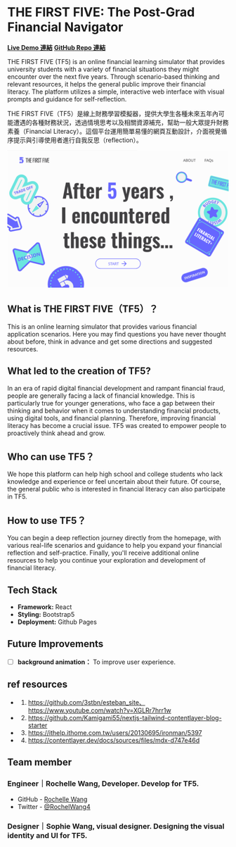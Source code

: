 # THE FIRST FIVE: The Post-Grad Financial Navigator

[**Live Demo 連結**](https://rochelwang1205.github.io/the-first-five/)
[**GitHub Repo 連結**](https://github.com/rochelwang1205/the-first-five)


THE FIRST FIVE (TF5) is an online financial learning simulator that provides university students with a variety of financial situations they might encounter over the next five years. Through scenario-based thinking and relevant resources, it helps the general public improve their financial literacy. The platform utilizes a simple, interactive web interface with visual prompts and guidance for self-reflection.


THE FIRST FIVE（TF5）是線上財務學習模擬器，提供大學生各種未來五年內可能遭遇的各種財務狀況，透過情境思考以及相關資源補充，幫助一般大眾提升財務素養（Financial Literacy）。這個平台運用簡單易懂的網頁互動設計，介面視覺循序提示與引導使用者進行自我反思（reflection）。


![專案截圖](./public/images/screenshot.png)

## What is THE FIRST FIVE（TF5）？
This is an online learning simulator that provides various financial application scenarios. Here you may find questions you have never thought about before, think in advance and get some directions and suggested resources.

## What led to the creation of TF5?
In an era of rapid digital financial development and rampant financial fraud, people are generally facing a lack of financial knowledge. This is particularly true for younger generations, who face a gap between their thinking and behavior when it comes to understanding financial products, using digital tools, and financial planning. Therefore, improving financial literacy has become a crucial issue. TF5 was created to empower people to proactively think ahead and grow.

## Who can use TF5？
We hope this platform can help high school and college students who lack knowledge and experience or feel uncertain about their future. Of course, the general public who is interested in financial literacy can also participate in TF5.

## How to use TF5？
You can begin a deep reflection journey directly from the homepage, with various real-life scenarios and guidance to help you expand your financial reflection and self-practice. Finally, you'll receive additional online resources to help you continue your exploration and development of financial literacy.


## Tech Stack

* **Framework:** React
* **Styling:** Bootstrap5
* **Deployment:** Github Pages

## Future Improvements

* [ ] **background animation：**  To improve user experience.

## ref resources
- 1. https://github.com/3stbn/esteban_site、https://www.youtube.com/watch?v=XGLRr7hrr1w
- 2. https://github.com/Kamigami55/nextjs-tailwind-contentlayer-blog-starter
- 3. https://ithelp.ithome.com.tw/users/20130695/ironman/5397
- 4. https://contentlayer.dev/docs/sources/files/mdx-d747e46d

## Team member

### Engineer｜Rochelle Wang, Developer. Develop for TF5.
- GitHub - [Rochelle Wang](https://github.com/rochelwang1205)
- Twitter - [@RochelWang4](https://twitter.com/RochelWang4)

### Designer｜Sophie Wang,  visual designer. Designing the visual identity and UI for TF5.

